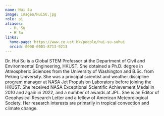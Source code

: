 ```yaml
---
name: Hui Su
image: images/HuiSU.jpg
role: pi
aliases:
  - H. Su
  - H Su
links:
  home-page: https://www.ce.ust.hk/people/hui-su-suhui
  orcid: 0000-0001-8713-9213
---
```


Dr. Hui Su is a Global STEM Professor at the Department of Civil and Environmental Engineering, HKUST. She obtained a Ph.D. degree in Atmospheric Sciences from the University of Washington and B.Sc. from Peking University. She was a principal scientist and weather discipline program manager at NASA Jet Propulsion Laboratory before joining the HKUST. She received NASA Exceptional Scientific Achievement Medal in 2010 and again in 2022, and a number of awards at JPL. She is an Editor of Geophysical Research Letter and a fellow of American Meteorological Society. Her research interests are primarily in tropical convection and climate change.  
